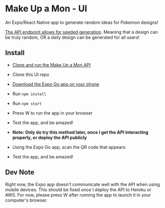 # Make Up a Mon - UI

An Expo/React Native app to generate random ideas for Pokemon designs!

[The API endpoint allows for seeded generation](https://github.com/dylbyl/mon-api/). Meaning that a design can be truly random, OR a daily design can be generated for all users!

## Install
- [Clone and run the Make Up a Mon API](https://github.com/dylbyl/mon-api/)
- Clone this UI repo
- [Download the Expo Go app on your phone](https://expo.dev/client)
- Run `npm install`
- Run `npm start`
- Press W to run the app in your browser
- Test the app, and be amazed!

- **Note: Only do try this method later, once I get the API interacting properly, or deploy the API publicly**
- Using the Expo Go app, scan the QR code that appears
- Test the app, and be amazed!


## Dev Note
Right now, the Expo app doesn't communicate well with the API when using mobile devices. This should be fixed once I deploy the API to Heroku or AWS.
For now, please press W after running the app to launch it in your computer's browser.
